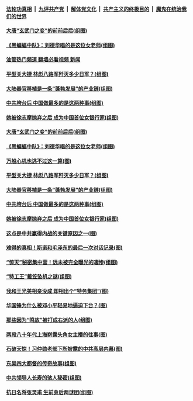 ####  [法轮功真相](../../../../basic/blob/master/README.md?t=02130412) &nbsp;|&nbsp; [九评共产党](../../../../9ping.md/blob/master/README.md?t=02130412) &nbsp;|&nbsp; [解体党文化](../../../../jtdwh.md/blob/master/README.md?t=02130412)  &nbsp;|&nbsp; [共产主义的终极目的](../../../../gczydzjmd.md/blob/master/README.md?t=02130412) &nbsp;|&nbsp; [魔鬼在统治我们的世界](../../../../mgztzwmdsj.md/blob/master/README.md?t=02130412) 

#### [大唐“玄武门之变”的前前后后(组图)](../pages/p6/1027282.md?t=02130412) 

#### [《黑蝙蝠中队》：刘德华唱的是这位女老师(组图)](../pages/p6/1028714.md?t=02130412) 

#### [油管热门频道 翻墙必看视频 新闻](http://129.146.143.75:81/youtube.html?02130412)

#### [平型关大捷 林彪八路军歼灭多少日军？(组图)](../pages/p6/1028574.md?t=02130412) 

#### [大陆器官移植是一条“蓬勃发展”的产业链(组图)](../pages/p6/1028722.md?t=02130412) 

#### [中共垮台后 中国做最多的是这两种事(组图)](../pages/p6/1028645.md?t=02130412) 

#### [她被徐志摩抛弃之后 成为中国首位女银行家(组图)](../pages/p6/1028580.md?t=02130412) 

#### [大唐“玄武门之变”的前前后后(组图)](../pages/p6/1027282.md?t=02130412) 

#### [《黑蝙蝠中队》：刘德华唱的是这位女老师(组图)](../pages/p6/1028714.md?t=02130412) 

#### [万般心机也逃不过这一算(图)](../pages/p6/1028756.md?t=02130412) 

#### [平型关大捷 林彪八路军歼灭多少日军？(组图)](../pages/p6/1028574.md?t=02130412) 

#### [大陆器官移植是一条“蓬勃发展”的产业链(组图)](../pages/p6/1028722.md?t=02130412) 

#### [中共垮台后 中国做最多的是这两种事(组图)](../pages/p6/1028645.md?t=02130412) 

#### [她被徐志摩抛弃之后 成为中国首位女银行家(组图)](../pages/p6/1028580.md?t=02130412) 

#### [这点是中共赢得内战的关键原因之一(图)](../pages/p6/1028430.md?t=02130412) 

#### [难得的真相！斯诺和毛泽东的最后一次对话记录(图)](../pages/p6/1028171.md?t=02130412) 

#### [“惊天”秘密集中营！远未被完全曝光的凄惨(组图)](../pages/p6/1028571.md?t=02130412) 

#### [“特工王”戴笠坠机之谜(组图)](../pages/p6/1028553.md?t=02130412) 

#### [我和王光美相亲没成 却相出个“特务集团”(图)](../pages/p6/1028550.md?t=02130412) 

#### [华国锋为什么被邓小平轻易地逼迫下台？(图)](../pages/p6/1028174.md?t=02130412) 

#### [那些因为“鸣放”被打成右派的人(组图)](../pages/p6/1028012.md?t=02130412) 

#### [两段八十年代上海崭露头角女主播的往事(图)](../pages/p6/1028281.md?t=02130412) 

#### [石破天惊！习仲勋老部下所披露的中共高层内幕(图)](../pages/p6/1028169.md?t=02130412) 


#### [东吴四大都督的传奇故事(组图)](../pages/p6/1028123.md?t=02130412) 

#### [中共领导人长寿的骇人秘密(组图)](../pages/p6/1028258.md?t=02130412) 

#### [抗日名将张灵甫 生前身后两谜团(组图)](../pages/p6/1026204.md?t=02130412) 

<img src='http://gfw-breaker.win/goodnews/indexes/p6.md' width='0px' height='0px'/>
